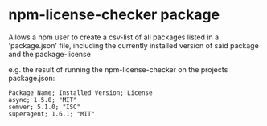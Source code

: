 # npm-license-checker package

Allows a npm user to create a csv-list of all packages listed in a 'package.json' file, including the currently
installed version of said package and the package-license

e.g. the result of running the npm-license-checker on the projects package.json:

```
Package Name; Installed Version; License
async; 1.5.0; "MIT"
semver; 5.1.0; "ISC"
superagent; 1.6.1; "MIT"
```
